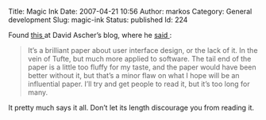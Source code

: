 Title: Magic Ink
Date: 2007-04-21 10:56
Author: markos
Category: General development
Slug: magic-ink
Status: published
Id: 224

<html>
 <body>
  <div>
   <p>
    Found
    <a href="http://worrydream.com/MagicInk/">
     this
    </a>
    at David Ascher’s blog, where he
    <a href="http://ascher.ca/blog/2007/04/19/brain-dump/">
     said
    </a>
    :
   </p>
   <blockquote>
    <p>
     It’s a brilliant paper about user interface design, or the lack of it. In the vein of Tufte, but much more applied to software. The tail end of the paper is a little too fluffy for my taste, and the paper would have been better without it, but that’s a minor flaw on what I hope will be an influential paper. I’ll try and get people to read it, but it’s too long for many.
    </p>
   </blockquote>
   <p>
    It pretty much says it all. Don’t let its length discourage you from reading it.
   </p>
  </div>
 </body>
</html>